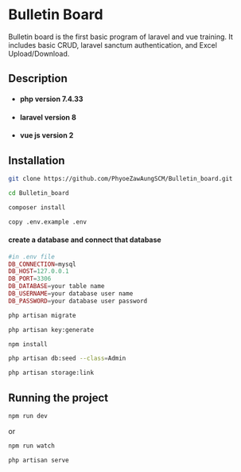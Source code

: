 # Bulletin Board

Bulletin board is the first basic program of laravel and vue training.
It includes basic CRUD, laravel sanctum authentication, and Excel Upload/Download. 

## Description
* #### php version 7.4.33
* #### laravel version 8
* #### vue js version 2
## Installation

```bash
git clone https://github.com/PhyoeZawAungSCM/Bulletin_board.git
```

```bash
cd Bulletin_board
```
```bash
composer install
```
```bash
copy .env.example .env
```
#### create a database and connect that database
```php
#in .env file
DB_CONNECTION=mysql
DB_HOST=127.0.0.1
DB_PORT=3306
DB_DATABASE=your table name
DB_USERNAME=your database user name
DB_PASSWORD=your database user password
```
```bash
php artisan migrate
```
```bash
php artisan key:generate
```
```bash
npm install
```
```bash
php artisan db:seed --class=Admin
```
```bash
php artisan storage:link
```
## Running the project
```bash
npm run dev
```
or 
```bash
npm run watch
```

```
php artisan serve